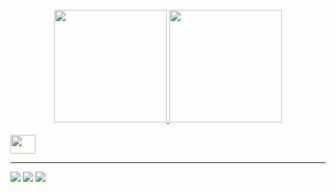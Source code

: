   <br/>
<div align="center">
  <a href="https://github.com/ylarious">
  <img height="180em" src="https://github-readme-stats.vercel.app/api?username=ylarious&show_icons=true&theme=shadow_red&include_all_commits=true&count_private=true"/>
  <img height="180em" src="https://github-readme-stats.vercel.app/api/top-langs/?username=ylarious&layout=compact&langs_count=7&theme=shadow_red"/>
</div>
  <br/>
<div>
  <img height="30px" width="40px" src="https://cdn.jsdelivr.net/gh/devicons/devicon/icons/python/python-original.svg" />          
</div>              
  <hr>
<div>
  <a href="https://www.instagram.com/aimaura0/" target="_blank"><img loading="lazy" src="https://img.shields.io/badge/-Instagram-%23E4405F?style=for-the-badge&logo=instagram&logoColor=white" target="_blank"></a>
  <a href = "mailto:matheus.claudino01@outlook.com"><img loading="lazy" src="https://img.shields.io/badge/Gmail-D14836?style=for-the-badge&logo=gmail&logoColor=white" target="_blank"></a>
  <a href="https://www.linkedin.com/in/matheus-claudino-582578235/" target="_blank"><img loading="lazy" src="https://img.shields.io/badge/-LinkedIn-%230077B5?style=for-the-badge&logo=linkedin&logoColor=white" target="_blank"></a>   
</div>
